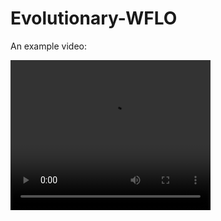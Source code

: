 # Evolutionary-WFLO

An example video:

<video width="320" height="240" controls>
  <source src="videos/animation_convergence.mp4" type="video/mp4">
</video>